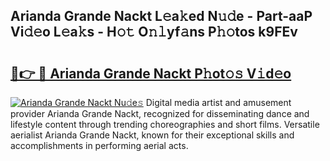 ## Arianda Grande Nackt L𝚎a𝚔ed N𝚞𝚍e - Part-aaP Vi𝚍𝚎o L𝚎a𝚔s - H𝚘𝚝 O𝚗𝚕yf𝚊ns P𝚑𝚘tos k9FEv

# <h2><a href="http://kf6boo.oniu.top/?m=Arianda+Grande+Nackt">🔗👉 🔴 Arianda Grande Nackt P𝚑ot𝚘𝚜 V𝚒d𝚎o</a></h2>

[![Arianda Grande Nackt Nu𝚍e𝚜](https://i.imgur.com/0qMVB7G.gif)](http://kf6boo.oniu.top/?m=Arianda+Grande+Nackt)
Digital media artist and amusement provider Arianda Grande Nackt, recognized for disseminating dance and lifestyle content through trending choreographies and short films. Versatile aerialist Arianda Grande Nackt, known for their exceptional skills and accomplishments in performing aerial acts.  

